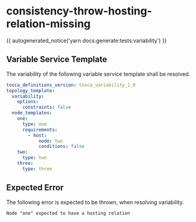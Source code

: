 # consistency-throw-hosting-relation-missing

{{ autogenerated_notice('yarn docs:generate:tests:variability') }}


## Variable Service Template

The variability of the following variable service template shall be resolved.

```yaml linenums="1"
tosca_definitions_version: tosca_variability_1_0
topology_template:
  variability:
    options:
      constraints: false
  node_templates:
    one:
      type: one
      requirements:
        - host:
            node: two
            conditions: false
    two:
      type: two
    three:
      type: three
```





## Expected Error

The following error is expected to be thrown, when resolving variability.

```text linenums="1"
Node "one" expected to have a hosting relation
```
